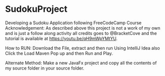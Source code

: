 # SudokuProject
Developing a Sudoku Application following FreeCodeCamp Course
Acknowledgement: As described above this project is not a work of my own and is just a follow along activity all credits goes to @BracketCove and the tutorial is available at https://youtu.be/qH9mWpYMtYU.

How to RUN:
Download the File, extract and then run Using IntelliJ Idea also Click the Load Maven Pop up and then Run and Play.

Alternate Method:
Make a new JavaFx project and copy all the contents of my source folder in your source folder.
